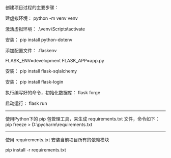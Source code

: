 创建项目过程的主要步骤：

建虚拟环境： python -m venv venv

激活虚拟环境： .\venv\Scripts\activate

安装： pip install python-dotenv


添加配置文件： .flaskenv

FLASK_ENV=development
FLASK_APP=app.py

安装： pip install flask-sqlalchemy

安装： pip install flask-login

执行编写好的命令，初始化数据库： flask forge

启动运行： flask run


---

使用Python下的 pip 包管理工具，来生成 requirements.txt 文件，命令如下：
pip freeze > D:\pycharm\requirements.txt

---

使用 requirements.txt 安装当前项目所有的依赖模块

pip install -r requirements.txt